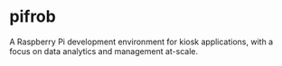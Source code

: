 # pifrob
A Raspberry Pi development environment for kiosk applications, with a focus on data analytics and management at-scale.
